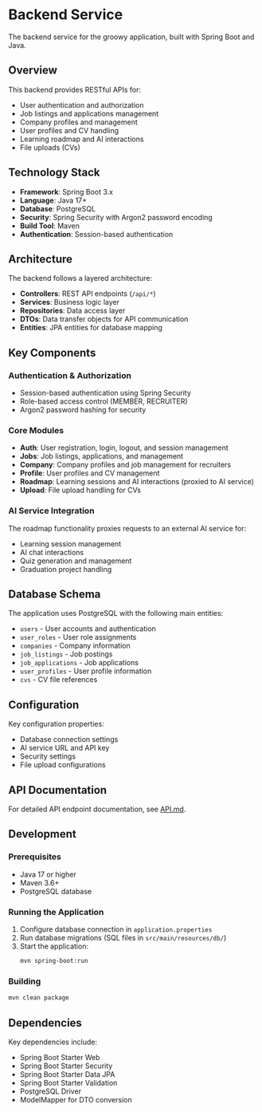 # Backend Service

The backend service for the groowy application, built with Spring Boot and Java.

## Overview

This backend provides RESTful APIs for:
- User authentication and authorization
- Job listings and applications management
- Company profiles and management
- User profiles and CV handling
- Learning roadmap and AI interactions
- File uploads (CVs)

## Technology Stack

- **Framework**: Spring Boot 3.x
- **Language**: Java 17+
- **Database**: PostgreSQL
- **Security**: Spring Security with Argon2 password encoding
- **Build Tool**: Maven
- **Authentication**: Session-based authentication

## Architecture

The backend follows a layered architecture:

- **Controllers**: REST API endpoints (`/api/*`)
- **Services**: Business logic layer
- **Repositories**: Data access layer
- **DTOs**: Data transfer objects for API communication
- **Entities**: JPA entities for database mapping

## Key Components

### Authentication & Authorization
- Session-based authentication using Spring Security
- Role-based access control (MEMBER, RECRUITER)
- Argon2 password hashing for security

### Core Modules
- **Auth**: User registration, login, logout, and session management
- **Jobs**: Job listings, applications, and management
- **Company**: Company profiles and job management for recruiters
- **Profile**: User profiles and CV management
- **Roadmap**: Learning sessions and AI interactions (proxied to AI service)
- **Upload**: File upload handling for CVs

### AI Service Integration
The roadmap functionality proxies requests to an external AI service for:
- Learning session management
- AI chat interactions
- Quiz generation and management
- Graduation project handling

## Database Schema

The application uses PostgreSQL with the following main entities:
- `users` - User accounts and authentication
- `user_roles` - User role assignments
- `companies` - Company information
- `job_listings` - Job postings
- `job_applications` - Job applications
- `user_profiles` - User profile information
- `cvs` - CV file references

## Configuration

Key configuration properties:
- Database connection settings
- AI service URL and API key
- Security settings
- File upload configurations

## API Documentation

For detailed API endpoint documentation, see [API.md](./API.md).

## Development

### Prerequisites
- Java 17 or higher
- Maven 3.6+
- PostgreSQL database

### Running the Application

1. Configure database connection in `application.properties`
2. Run database migrations (SQL files in `src/main/resources/db/`)
3. Start the application:
   ```bash
   mvn spring-boot:run
   ```

### Building

```bash
mvn clean package
```

## Dependencies

Key dependencies include:
- Spring Boot Starter Web
- Spring Boot Starter Security
- Spring Boot Starter Data JPA
- Spring Boot Starter Validation
- PostgreSQL Driver
- ModelMapper for DTO conversion
